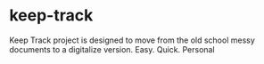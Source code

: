 # keep-track
Keep Track project is designed to move from the old school messy documents to a digitalize version. Easy. Quick. Personal
